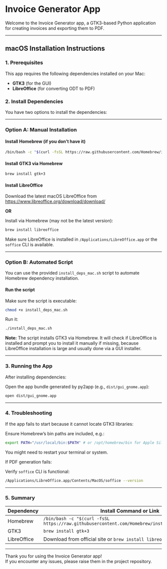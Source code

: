 # Invoice Generator App

Welcome to the Invoice Generator app, a GTK3-based Python application for creating invoices and exporting them to PDF.

---

## macOS Installation Instructions

### 1. Prerequisites

This app requires the following dependencies installed on your Mac:

- **GTK3** (for the GUI)
- **LibreOffice** (for converting ODT to PDF)

### 2. Install Dependencies

You have two options to install the dependencies:

---

### Option A: Manual Installation

#### Install Homebrew (if you don’t have it)
```bash
/bin/bash -c "$(curl -fsSL https://raw.githubusercontent.com/Homebrew/install/HEAD/install.sh)"
```

#### Install GTK3 via Homebrew
```bash
brew install gtk+3
```

#### Install LibreOffice

Download the latest macOS LibreOffice from https://www.libreoffice.org/download/download/

**OR**

Install via Homebrew (may not be the latest version):

```bash
brew install libreoffice
```

Make sure LibreOffice is installed in `/Applications/LibreOffice.app` or the `soffice` CLI is available.

---

### Option B: Automated Script

You can use the provided `install_deps_mac.sh` script to automate Homebrew dependency installation.

#### Run the script

Make sure the script is executable:
```bash
chmod +x install_deps_mac.sh
```

Run it:
```bash
./install_deps_mac.sh
```

**Note:** The script installs GTK3 via Homebrew. It will check if LibreOffice is installed and prompt you to install it manually if missing, because LibreOffice installation is large and usually done via a GUI installer.

---

### 3. Running the App

After installing dependencies:

Open the app bundle generated by py2app (e.g., `dist/gui_gnome.app`):
```bash
open dist/gui_gnome.app
```

---

### 4. Troubleshooting

If the app fails to start because it cannot locate GTK3 libraries:

Ensure Homebrew’s bin paths are included, e.g.:
```bash
export PATH="/usr/local/bin:$PATH" # or /opt/homebrew/bin for Apple Silicon Macs
```

You might need to restart your terminal or system.

If PDF generation fails:

Verify `soffice` CLI is functional:
```bash
/Applications/LibreOffice.app/Contents/MacOS/soffice --version
```

---

### 5. Summary

| Dependency | Install Command or Link |
|------------|--------------------------|
| Homebrew   | `/bin/bash -c "$(curl -fsSL https://raw.githubusercontent.com/Homebrew/install/HEAD/install.sh)"` |
| GTK3       | `brew install gtk+3` |
| LibreOffice| Download from official site or `brew install libreoffice` (optional) |

---

Thank you for using the Invoice Generator app!  
If you encounter any issues, please raise them in the project repository.
